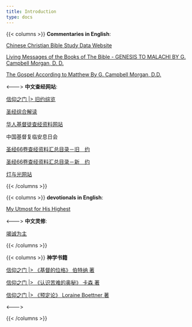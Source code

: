```yaml
---
title: Introduction
type: docs
---
```




{{< columns >}}
<b><font class = "font_upper">Commentaries in English</font></b>:  

<a href = "https://www.ccbiblestudy.org/index-E.htm" target="_blank" rel="noopener noreferrer">Chinese Christian Bible Study Data Website</a> 

<a href = "https://baptistbiblebelievers.com/OTStudies/LivingMessagesofOldTestamentGCMorgan/tabid/279/Default.aspx" target="_blank" rel="noopener noreferrer">Living Messages of the Books of The Bible - GENESIS TO MALACHI BY G. Campbell Morgan, D. D.</a>  

<a href = "https://baptistbiblebelievers.com/NTStudies/GospelAccordingtoMatthewGCampbellMorgan/tabid/322/Default.aspx" target="_blank" rel="noopener noreferrer">The Gospel According to Matthew By G. Campbell Morgan, D.D.</a>

<--->
<b><font class = "font_upper">中文查经网站</font></b>:  

<a href = "http://www.godoor.com/book/library/html/bible/jyzl/content.html" target="_blank" rel="noopener noreferrer">信仰之门 |> 旧约综览</a>

<a href = "https://cmcbiblereading.com/" target="_blank" rel="noopener noreferrer">圣经综合解读</a>

<a href = "https://www.ccbiblestudy.org/index-S.htm" target="_blank" rel="noopener noreferrer">华人基督徒查经资料网站</a>

中国基督复临安息日会 

<a href = "http://www.zgaxr.com/book/008/042/1134.htm" target="_blank" rel="noopener noreferrer">圣经66卷查经资料汇总目录－旧　约</a>  

<a href = "http://www.zgaxr.com/book/008/042/1135.htm" target="_blank" rel="noopener noreferrer">圣经66卷查经资料汇总目录－新　约</a>

<a href = "http://www.b3927.com/" target="_blank" rel="noopener noreferrer">灯与光网站</a>

{{< /columns >}}



{{< columns >}}
<b><font class = "font_upper">devotionals in English</font></b>:   

<a href = "https://utmost.org/" target="_blank" rel="noopener noreferrer">My Utmost for His Highest</a>

<a href = "" target="_blank" rel="noopener noreferrer"></a>

<--->
<b><font class = "font_upper">中文灵修</font></b>: 


<a href = "https://wellsofgrace.com/daily-ch/category/upmost/" target="_blank" rel="noopener noreferrer">竭诚为主</a>

<a href = "" target="_blank" rel="noopener noreferrer"></a>

{{< /columns >}}


{{< columns >}}
<b>神学书籍</b>

<a href = "https://www.godoor.net/text/shenxue/jddwg/" target="_blank" rel="noopener noreferrer">信仰之门 |> 《基督的位格》 伯特纳 著</a>

<a href = "https://www.godoor.net/text/shenxue/rskndam/content.htm" target="_blank" rel="noopener noreferrer">信仰之门 |> 《认识苦难的奥秘》 卡森 著</a>

<a href = "https://www.godoor.net/text/shenxue/jdjydl/frame.htm" target="_blank" rel="noopener noreferrer">信仰之门 |>  《预定论》 Loraine Boettner  著</a>

<--->

{{< /columns >}}